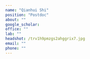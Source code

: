 ```yaml
---
name: "Qianhui Shi"
position: "Postdoc"
about: ""
google_scholar: 
office: ""
lab: ""
headshot: /trv1h9pmzgs2ahggrix7.jpg
email: ""
phone: ""
---
```

